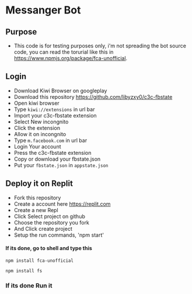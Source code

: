 # Messanger Bot
## Purpose
* This code is for testing purposes only, i'm not spreading the bot source code, you can read the torurial like this in https://www.npmjs.org/package/fca-unofficial.

## Login
* Download Kiwi Browser on googleplay
* Download this repository https://github.com/libyzxy0/c3c-fbstate
* Open kiwi browser 
* Type ``kiwi://extensions`` in url bar
* Import your c3c-fbstate extension 
* Select New incongnito 
* Click the extension 
* Allow it on incongnito 
* Type ``m.facebook.com`` in url bar
* Login Your account
* Press the c3c-fbstate extension 
* Copy or download your fbstate.json
* Put your ``fbstate.json`` in ``appstate.json``


## Deploy it on Replit
* Fork this repository
* Create a account here https://replit.com
* Create a new Repl
* Click Select project on github
* Choose the repository you fork
* And Click create project 
* Setup the run commands, 'npm start'


#### If its done, go to shell and type this

```
npm install fca-unofficial
```
```
npm install fs
```
### If its done Run it
